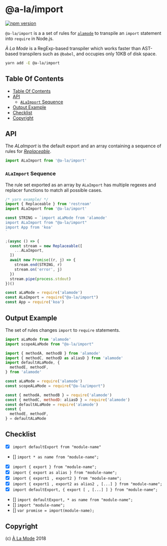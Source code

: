# @a-la/import

[![npm version](https://badge.fury.io/js/%40a-la%2Fimport.svg)](https://npmjs.org/package/@a-la/import)

`@a-la/import` is a a set of rules for [`alamode`](https://alamode.cc) to transpile an `import` statement into `require` in Node.js.

_À La Mode_ is a RegExp-based transpiler which works faster than AST-based transpilers such as `@babel`, and occupies only 10KB of disk space.

```sh
yarn add -E @a-la/import
```

## Table Of Contents

- [Table Of Contents](#table-of-contents)
- [API](#api)
  * [`ALaImport` Sequence](#alaimport-sequence)
- [Output Example](#output-example)
- [Checklist](#checklist)
- [Copyright](#copyright)

## API

The _ALaImport_ is the default export and an array containing a sequence of rules for [_Replaceable_](https://github.com/artdecocode/restream#replaceable-class).

```js
import ALaImport from '@a-la/import'
```

### `ALaImport` Sequence

The rule set exported as an array by `ALaImport` has multiple regexes and replacer functions to match all possible cases.

```js
/* yarn example/ */
import { Replaceable } from 'restream'
import ALaImport from '@a-la/import'

const STRING = `import aLaMode from 'alamode'
import ALaImport from "@a-la/import"
import App from 'koa'
`

;(async () => {
  const stream = new Replaceable([
    ...ALaImport,
  ])
  await new Promise((r, j) => {
    stream.end(STRING, r)
    stream.on('error', j)
  })
  stream.pipe(process.stdout)
})()
```

```js
const aLaMode = require('alamode')
const ALaImport = require("@a-la/import")
const App = require('koa')
```


## Output Example

The set of rules changes `import` to `require` statements.

```js
import aLaMode from 'alamode'
import scopeALaMode from "@a-la/import"

import { methodA, methodB } from 'alamode'
import { methodC, methodD as aliasD } from 'alamode'
import defaultALaMode, {
  methodE, methodF,
} from 'alamode'
```

```js
const aLaMode = require('alamode')
const scopeALaMode = require("@a-la/import")

const { methodA, methodB } = require('alamode')
const { methodC, methodD: aliasD } = require('alamode')
const defaultALaMode = require('alamode')
const {
  methodE, methodF,
} = defaultALaMode
```


## Checklist

- [x] `import defaultExport from "module-name"`
- [] `import * as name from "module-name";`
- [x] `import { export } from "module-name";`
- [x] `import { export as alias } from "module-name";`
- [x] `import { export1 , export2 } from "module-name";`
- [x] `import { export1 , export2 as alias2 , [...] } from "module-name";`
- [x] `import defaultExport, { export [ , [...] ] } from "module-name";`
- [] `import defaultExport, * as name from "module-name";`
- [] `import "module-name";`
- [] `var promise = import(module-name);`

## Copyright

(c) [À La Mode][1] 2018

[1]: https://alamode.cc
